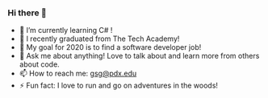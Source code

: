 ### Hi there 👋

<!--
**Glezzy/Glezzy** is a ✨ _special_ ✨ repository because its `README.md` (this file) appears on your GitHub profile.
-->

- 🔭 I’m currently learning C# ! 
- 🌱 I recently graduated from The Tech Academy! 
- 👯 My goal for 2020 is to find a software developer job! 
- 💬 Ask me about anything! Love to talk about and learn more from others about code.
- 📫 How to reach me: gsg@pdx.edu
- ⚡ Fun fact: I love to run and go on adventures in the woods! 

